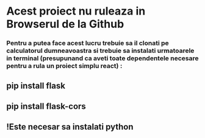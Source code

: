 # Acest proiect nu ruleaza in Browserul de la Github

### Pentru a putea face acest lucru trebuie sa il clonati pe calculatorul dumneavoastra si trebuie sa instalati urmatoarele in terminal (presupunand ca aveti toate dependentele necesare pentru a rula un proiect simplu react) :

## pip install flask
## pip install flask-cors
## !Este necesar sa instalati python